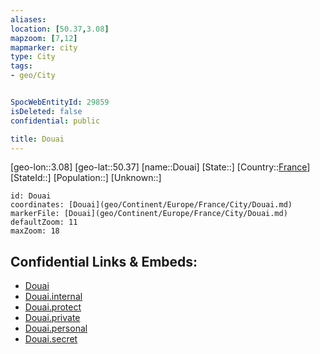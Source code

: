 ```yaml
---
aliases: 
location: [50.37,3.08]
mapzoom: [7,12] 
mapmarker: city 
type: City
tags:
- geo/City


SpocWebEntityId: 29859
isDeleted: false
confidential: public

title: Douai
---
```

[geo-lon::3.08]
[geo-lat::50.37]
[name::Douai]
[State::]
[Country::[France](geo/Continent/Europe/France.md)]
[StateId::]
[Population::]
[Unknown::]


```leaflet
id: Douai
coordinates: [Douai](geo/Continent/Europe/France/City/Douai.md)
markerFile: [Douai](geo/Continent/Europe/France/City/Douai.md)
defaultZoom: 11 
maxZoom: 18
```


## Confidential Links & Embeds: 
- [Douai](../../../../../../_public/geo/Continent/Europe/France/City/Douai.md) 
- [Douai.internal](../../../../../../_internal/geo/Continent/Europe/France/City/Douai.internal.md) 
- [Douai.protect](../../../../../../_protect/geo/Continent/Europe/France/City/Douai.protect.md) 
- [Douai.private](../../../../../../_private/geo/Continent/Europe/France/City/Douai.private.md) 
- [Douai.personal](../../../../../../_personal/geo/Continent/Europe/France/City/Douai.personal.md) 
- [Douai.secret](../../../../../../_secret/geo/Continent/Europe/France/City/Douai.secret.md) 
